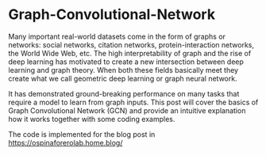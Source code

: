 # Graph-Convolutional-Network
Many important real-world datasets come in the form of graphs or networks: social networks, citation networks, protein-interaction networks, the World Wide Web, etc. The high interpretability of graph and the rise of deep learning has motivated to create a new intersection between deep learning and graph theory. When both these fields basically meet they create what we call geometric deep learning or graph neural network. 

It has demonstrated ground-breaking performance on many tasks that require a model to learn from graph inputs. This post will cover the basics of Graph Convolutional Network (GCN) and provide an intuitive explanation how it works together with some coding examples.

The code is implemented for the blog post in https://ospinaforerolab.home.blog/
